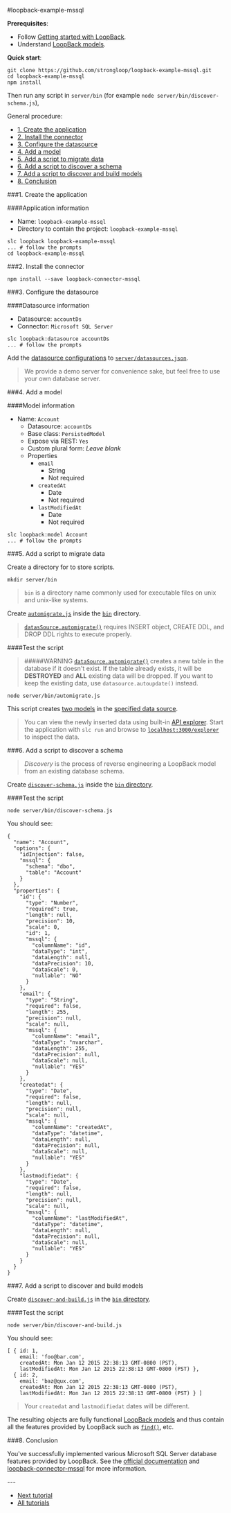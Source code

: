 #loopback-example-mssql

**Prerequisites**:

 - Follow [Getting started with LoopBack](http://docs.strongloop.com/display/LB/Getting+started+with+LoopBack).
 - Understand [LoopBack models](http://docs.strongloop.com/display/LB/Defining+models).

**Quick start**:

```
git clone https://github.com/strongloop/loopback-example-mssql.git
cd loopback-example-mssql
npm install
```
Then run any script in `server/bin` (for example `node server/bin/discover-schema.js`),

General procedure:

  - [1. Create the application](#1-create-the-application)
  - [2. Install the connector](#2-install-the-connector)
  - [3. Configure the datasource](#3-configure-the-datasource)
  - [4. Add a model](#4-add-a-model)
  - [5. Add a script to migrate data](#5-add-a-script-to-migrate-data)
  - [6. Add a script to discover a schema](#6-add-a-script-to-discover-a-schema)
  - [7. Add a script to discover and build models](#7-add-a-script-to-discover-and-build-models)
  - [8. Conclusion](#8-conclusion)

###1. Create the application

####Application information

- Name: `loopback-example-mssql`
- Directory to contain the project: `loopback-example-mssql`

```
slc loopback loopback-example-mssql
... # follow the prompts
cd loopback-example-mssql
```

###2. Install the connector

```
npm install --save loopback-connector-mssql
```

###3. Configure the datasource

####Datasource information

- Datasource: `accountDs`
- Connector: `Microsoft SQL Server`

```
slc loopback:datasource accountDs
... # follow the prompts
```

Add the [datasource configurations](https://github.com/strongloop/loopback-example-mssql/blob/master/server/datasources.json#L9-L13) to
[`server/datasources.json`](https://github.com/strongloop/loopback-example-mssql/blob/master/server/datasources.json).

> We provide a demo server for convenience sake, but feel free to use your own database server.

###4. Add a model

####Model information

- Name: `Account`
  - Datasource: `accountDs`
  - Base class: `PersistedModel`
  - Expose via REST: `Yes`
  - Custom plural form: *Leave blank*
  - Properties
    - `email`
      - String
      - Not required
    - `createdAt`
      - Date
      - Not required
    - `lastModifiedAt`
      - Date
      - Not required

```
slc loopback:model Account
... # follow the prompts
```

###5. Add a script to migrate data

Create a directory for to store scripts.

```
mkdir server/bin
```

> `bin` is a directory name commonly used for executable files on unix and unix-like systems.

Create [`automigrate.js`](https://github.com/strongloop/loopback-example-mssql/blob/master/server/bin/automigrate.js) inside the
[`bin`](https://github.com/strongloop/loopback-example-mssql/blob/master/server/bin) directory.

> [`datasSource.automigrate()`](https://github.com/strongloop/loopback-example-mssql/blob/master/server/bin/automigrate.js) requires INSERT object, CREATE DDL, and DROP DDL rights to execute properly.

####Test the script

> #####WARNING
> [`dataSource.automigrate()`](https://github.com/strongloop/loopback-example-mssql/blob/master/server/bin/automigrate.js#L18) creates a new table in the database if it doesn't exist. If the table already exists, it will be **DESTROYED** and **ALL** existing data will be dropped. If you want to keep the existing data, use `datasource.autoupdate()` instead.

```
node server/bin/automigrate.js
```

This script creates [two models](https://github.com/strongloop/loopback-example-mssql/blob/master/server/bin/automigrate.js#L5-L14) in the
[specified data source](https://github.com/strongloop/loopback-example-mssql/blob/master/server/bin/automigrate.js#L16).

> You can view the newly inserted data using built-in [API explorer](http://docs.strongloop.com/display/LB/Use+API+Explorer). Start the application with `slc run` and browse to [`localhost:3000/explorer`][explorer] to inspect the data.

###6. Add a script to discover a schema

> *Discovery* is the process of reverse engineering a LoopBack model from an existing database schema.

Create [`discover-schema.js`](https://github.com/strongloop/loopback-example-mssql/blob/master/server/bin/discover-schema.js) inside the
[`bin` directory](https://github.com/strongloop/loopback-example-mssql/blob/master/server/bin).

####Test the script

```
node server/bin/discover-schema.js
```

You should see:

```
{
  "name": "Account",
  "options": {
    "idInjection": false,
    "mssql": {
      "schema": "dbo",
      "table": "Account"
    }
  },
  "properties": {
    "id": {
      "type": "Number",
      "required": true,
      "length": null,
      "precision": 10,
      "scale": 0,
      "id": 1,
      "mssql": {
        "columnName": "id",
        "dataType": "int",
        "dataLength": null,
        "dataPrecision": 10,
        "dataScale": 0,
        "nullable": "NO"
      }
    },
    "email": {
      "type": "String",
      "required": false,
      "length": 255,
      "precision": null,
      "scale": null,
      "mssql": {
        "columnName": "email",
        "dataType": "nvarchar",
        "dataLength": 255,
        "dataPrecision": null,
        "dataScale": null,
        "nullable": "YES"
      }
    },
    "createdat": {
      "type": "Date",
      "required": false,
      "length": null,
      "precision": null,
      "scale": null,
      "mssql": {
        "columnName": "createdAt",
        "dataType": "datetime",
        "dataLength": null,
        "dataPrecision": null,
        "dataScale": null,
        "nullable": "YES"
      }
    },
    "lastmodifiedat": {
      "type": "Date",
      "required": false,
      "length": null,
      "precision": null,
      "scale": null,
      "mssql": {
        "columnName": "lastModifiedAt",
        "dataType": "datetime",
        "dataLength": null,
        "dataPrecision": null,
        "dataScale": null,
        "nullable": "YES"
      }
    }
  }
}
```

###7. Add a script to discover and build models

Create [`discover-and-build.js`](https://github.com/strongloop/loopback-example-mssql/blob/master/server/bin/discover-and-build.js) in the
[`bin` directory](https://github.com/strongloop/loopback-example-mssql/blob/master/server/bin).

####Test the script

```
node server/bin/discover-and-build.js
```

You should see:

```
[ { id: 1,
    email: 'foo@bar.com',
    createdAt: Mon Jan 12 2015 22:38:13 GMT-0800 (PST),
    lastModifiedAt: Mon Jan 12 2015 22:38:13 GMT-0800 (PST) },
  { id: 2,
    email: 'baz@qux.com',
    createdAt: Mon Jan 12 2015 22:38:13 GMT-0800 (PST),
    lastModifiedAt: Mon Jan 12 2015 22:38:13 GMT-0800 (PST) } ]
```

> Your `createdat` and `lastmodifiedat` dates will be different.

The resulting objects are fully functional
[LoopBack models](https://github.com/strongloop/loopback-example-mssql/blob/master/server/bin/discover-and-build.js#L7) and thus contain all the
features provided by LoopBack such as
[`find()`](https://github.com/strongloop/loopback-example-mssql/blob/master/server/bin/discover-and-build.js#L10), etc.

###8. Conclusion

You've successfully implemented various Microsoft SQL Server database features provided by LoopBack.
See the [official documentation](http://docs.strongloop.com/display/LB/Defining+models) and
[loopback-connector-mssql](https://github.com/strongloop/loopback-connector-mssql) for more information.

<div class="confluence-hide">
---

- [Next tutorial][next-tutorial]
- [All tutorials][all-tutorials]

[all-tutorials]: https://github.com/strongloop/loopback-example
[explorer]: http://localhost:3000/explorer
[localhost]: http://localhost:3000
[next-tutorial]: https://github.com/strongloop/loopback-example-model-relations
</div>
